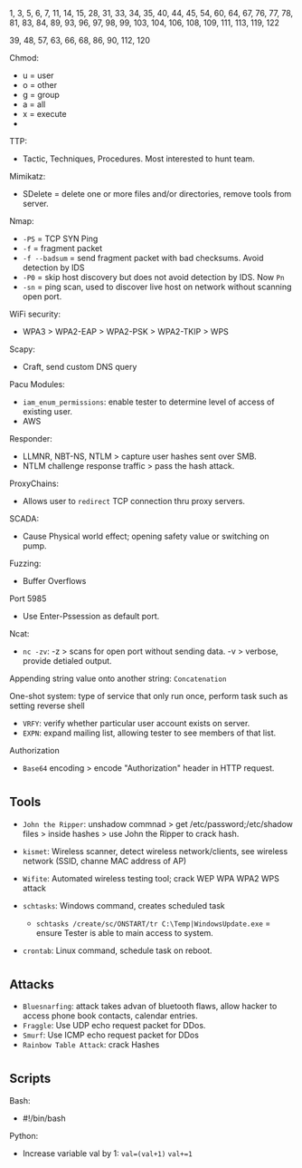 1, 3, 5, 6, 7, 11, 14, 15, 28, 31, 33, 34, 35, 40, 44, 45, 54, 60, 64, 67, 76, 77, 78, 81, 83, 84, 89, 93, 96, 97, 98, 99, 103, 104, 106, 108, 109, 111, 113, 119, 122


39, 48, 57, 63, 66, 68, 86, 90, 112, 120

Chmod:
- u = user
- o = other
- g = group
- a = all
- x = execute
- 

TTP:
- Tactic, Techniques, Procedures. Most interested to hunt team.

Mimikatz:
- SDelete = delete one or more files and/or directories, remove tools from server.

Nmap:
- `-PS` = TCP SYN Ping
- `-f` = fragment packet
- `-f --badsum` = send fragment packet with bad checksums. Avoid detection by IDS
- `-P0` = skip host discovery but does not avoid detection by IDS. Now `Pn`
- `-sn` = ping scan, used to discover live host on network without scanning open port.

WiFi security:
- WPA3 > WPA2-EAP > WPA2-PSK > WPA2-TKIP > WPS

Scapy:
- Craft, send custom DNS query

Pacu Modules:
- `iam_enum_permissions`: enable tester to determine level of access of existing user.
- AWS

Responder:
- LLMNR, NBT-NS, NTLM > capture user hashes sent over SMB.
- NTLM challenge response traffic > pass the hash attack.

ProxyChains:
- Allows user to `redirect` TCP connection thru proxy servers.

SCADA:
- Cause Physical world effect; opening safety value or switching on pump.

Fuzzing:
- Buffer Overflows

Port 5985
- Use Enter-Pssession as default port.

Ncat:
- `nc -zv`: -z > scans for open port without sending data. -v > verbose, provide detialed output.

Appending string value onto another string: `Concatenation`

One-shot system: type of service that only run once, perform task such as setting reverse shell

- `VRFY`: verify whether particular user account exists on server.
- `EXPN`: expand mailing list, allowing tester to see members of that list.

Authorization
- `Base64` encoding > encode "Authorization" header in HTTP request.

#

## Tools

- `John the Ripper`: unshadow commnad > get /etc/password;/etc/shadow files > inside hashes > use John the Ripper to crack hash.
- `kismet`: Wireless scanner, detect wireless network/clients, see wireless network (SSID, channe MAC address of AP)
- `Wifite`: Automated wireless testing tool; crack WEP WPA WPA2 WPS attack

- `schtasks`: Windows command, creates scheduled task
  - `schtasks /create/sc/ONSTART/tr C:\Temp|WindowsUpdate.exe` = ensure Tester is able to main access to system.
- `crontab`: Linux command, schedule task on reboot.

#

## Attacks

- `Bluesnarfing`: attack takes advan of bluetooth flaws, allow hacker to access phone book contacts, calendar entries.
- `Fraggle`: Use UDP echo request packet for DDos.
- `Smurf`: Use ICMP echo request packet for DDos
- `Rainbow Table Attack`: crack Hashes

#

## Scripts

Bash: 
- #!/bin/bash 

Python:
- Increase variable val by 1: `val=(val+1)` `val+=1`
